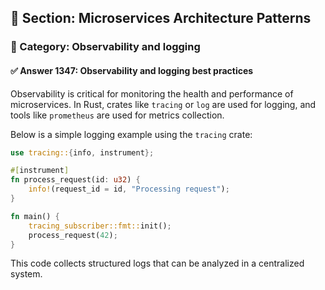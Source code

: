 ## 📘 Section: Microservices Architecture Patterns  
### 🔹 Category: Observability and logging  
#### ✅ Answer 1347: Observability and logging best practices

Observability is critical for monitoring the health and performance of microservices. In Rust, crates like `tracing` or `log` are used for logging, and tools like `prometheus` are used for metrics collection.

Below is a simple logging example using the `tracing` crate:

```rust
use tracing::{info, instrument};

#[instrument]
fn process_request(id: u32) {
    info!(request_id = id, "Processing request");
}

fn main() {
    tracing_subscriber::fmt::init();
    process_request(42);
}
```
This code collects structured logs that can be analyzed in a centralized system.
